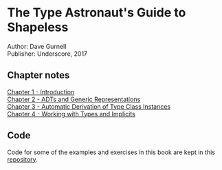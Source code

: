 # The Type Astronaut's Guide to Shapeless
Author: Dave Gurnell  
Publisher: Underscore, 2017

## Chapter notes
[Chapter 1 - Introduction](chapter1.md)  
[Chapter 2 - ADTs and Generic Representations](chapter2.md)  
[Chapter 3 - Automatic Derivation of Type Class Instances](chapter3.md)  
[Chapter 4 - Working with Types and Implicits](chapter4.md)  

## Code
Code for some of the examples and exercises in this book are kept in this [repository](https://github.com/sophiecollard/shapeless-guide).
